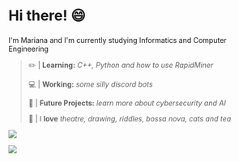 # Hi there! 😄



###
I'm Mariana and I'm currently studying Informatics and Computer Engineering


>  ✏️ | **Learning:** *C++, Python and how to use RapidMiner* 
> 
>  💻 | **Working:** *some silly discord bots* 
> 
>  🔭 | **Future Projects:** *learn more about cybersecurity and AI*
> 
>  🌴 | I **love** *theatre, drawing, riddles, bossa nova, cats and tea*


![](https://lh6.googleusercontent.com/proxy/hPaUA5wWf2BQf0XzX2yIM-kJU8w5FRySBZTbY3xHcwBW91g8qOD0l9chW5S6KXmxC97i7wprqu9RaoEFBWasizX_INewIzn0VpkVi2_88NuOrdJ48JJG1QHg9rPTLNt8rnPdLLr1ZSM=s0-d)


<img src="https://github-readme-stats.vercel.app/api?username=golangis&&show_icons=true&title_color=00d187&icon_color=00ffff&text_color=2f7add&bg_color=151515">
